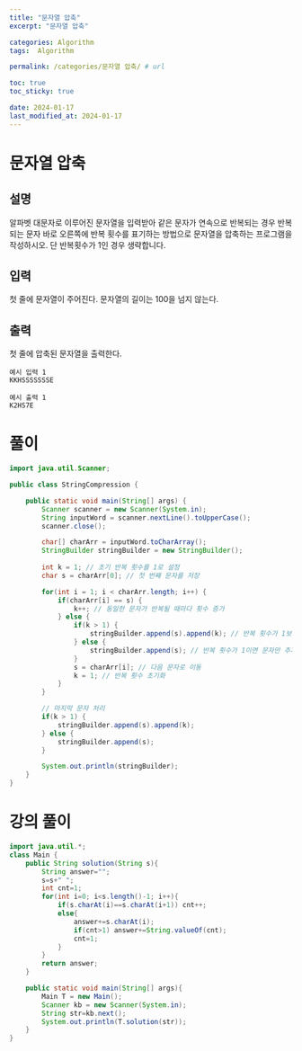 ```yaml
---
title: "문자열 압축"
excerpt: "문자열 압축"

categories: Algorithm
tags:  Algorithm

permalink: /categories/문자열 압축/ # url

toc: true
toc_sticky: true

date: 2024-01-17
last_modified_at: 2024-01-17
---
```


# 문자열 압축

## 설명

알파벳 대문자로 이루어진 문자열을 입력받아 같은 문자가 연속으로 반복되는 경우 반복되는 문자 바로 오른쪽에 반복 횟수를 표기하는 방법으로 문자열을 압축하는 프로그램을 작성하시오. 단 반복횟수가 1인 경우 생략합니다.

## 입력

첫 줄에 문자열이 주어진다. 문자열의 길이는 100을 넘지 않는다.

## 출력

첫 줄에 압축된 문자열을 출력한다.

    예시 입력 1 
    KKHSSSSSSSE
    
    예시 출력 1
    K2HS7E

# 풀이

```java
import java.util.Scanner;

public class StringCompression {

    public static void main(String[] args) {
        Scanner scanner = new Scanner(System.in);
        String inputWord = scanner.nextLine().toUpperCase();
        scanner.close();

        char[] charArr = inputWord.toCharArray();
        StringBuilder stringBuilder = new StringBuilder();
        
        int k = 1; // 초기 반복 횟수를 1로 설정
        char s = charArr[0]; // 첫 번째 문자를 저장

        for(int i = 1; i < charArr.length; i++) {
            if(charArr[i] == s) {
                k++; // 동일한 문자가 반복될 때마다 횟수 증가
            } else {
                if(k > 1) {
                    stringBuilder.append(s).append(k); // 반복 횟수가 1보다 크면 문자와 횟수 추가
                } else {
                    stringBuilder.append(s); // 반복 횟수가 1이면 문자만 추가
                }
                s = charArr[i]; // 다음 문자로 이동
                k = 1; // 반복 횟수 초기화
            }
        }

        // 마지막 문자 처리
        if(k > 1) {
            stringBuilder.append(s).append(k);
        } else {
            stringBuilder.append(s);
        }

        System.out.println(stringBuilder);
    }
}
```

# 강의 풀이

```java
import java.util.*;
class Main {	
	public String solution(String s){
		String answer="";
		s=s+" ";
		int cnt=1;
		for(int i=0; i<s.length()-1; i++){
			if(s.charAt(i)==s.charAt(i+1)) cnt++;
			else{
				answer+=s.charAt(i);
				if(cnt>1) answer+=String.valueOf(cnt);
				cnt=1;
			}
		}
		return answer;
	}

	public static void main(String[] args){
		Main T = new Main();
		Scanner kb = new Scanner(System.in);
		String str=kb.next();
		System.out.println(T.solution(str));
	}
}
```
